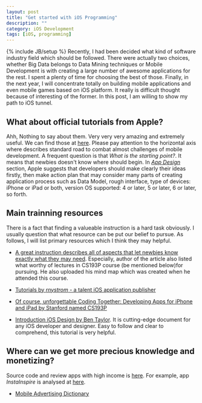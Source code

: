 ```yaml
---
layout: post
title: "Get started with iOS Programming"
description: ""
category: iOS Development
tags: [iOS, programming]
---
```

{% include JB/setup %}
Recently, I had been decided what kind of software industry field which should be followed. There were actually two choices, whether Big Data belongs to Data Mining techniques or Mobile Development is with creating a large number of awesome applications for the rest. I spent a plenty of time for choosing the best of those. Finally, in the next year, I will concentrate totally on building mobile applications and even mobile games based on iOS platform. It really is difficult thought because of interesting of the former. In this post, I am willing to show my path to iOS tunnel.

## What about official tutorials from Apple? 
Ahh, Nothing to say about them. Very very very amazing and extremely useful. We can find those at [here](http://developer.apple.com/library/ios/#referencelibrary/GettingStarted/RoadMapiOS/). Please pay attention to the horizontal axis where describes standard road to combat almost challenges of mobile development.
A frequent question is that *What is the starting point?*. It means that newbies doesn't know where should begin. In [*App Design*](http://developer.apple.com/library/ios/#referencelibrary/GettingStarted/RoadMapiOS/chapters/DesignYourAppwithCare/DesignYourAppWithCare/DesignYourAppWithCare.html) section, Apple suggests that developers should make clearly their ideas firstly, then make action plan that may consider many parts of creating application process such as Data Model, rough interface, type of devices: iPhone or iPad or both, version OS supported: 4 or later, 5 or later, 6 or later, so forth. 

## Main trainning resources
There is a fact that finding a valueable instruction is a hard task obviously. I usually question that what resource can be put our belief to pursue. As follows, I will list primary resources which I think they may helpful.

- [A great instruction describes all of aspects that let newbies know exactly what they may need](http://looksok.wordpress.com/2012/12/22/best-iphoneios-programming-tutorials/). Especially, author of the article also listed what worthy of lectures in CS193P course (be mentioned below)for pursuing. He also uploaded his mind map which was created when he attended this course.

- [Tutorials by *rnystrom* - a talent iOS application publisher](https://github.com/rnystrom/iOS-Best-Practices)

- [Of course, unforgettable Coding Together: Developing Apps for iPhone and iPad by Stanford named CS193P](https://itunes.apple.com/us/course/coding-together-developing/id593208016)

- [Introduction iOS Design by Ben Taylor](http://taybenlor.com/2013/05/21/designing-for-ios.html). It is cutting-edge document for any iOS developer and designer. Easy to follow and clear to comprehend, this tutorial is very helpful.


## Where can we get more precious knowledge and monetizing?
Source code and review apps with high income is [here](http://iosapptemplate.com/). For example, app _InstaInspire_ is analysed at [here](http://iosapptemplate.com/2013/05/14/instainspire-photo-app-with-audio-recorder-feature-app-template/).

- [Mobile Advertising Dictionary](http://www.amobee.com/dictionary/)



